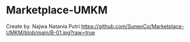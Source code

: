 # Marketplace-UMKM
Create by. Najwa Natania Putri
https://github.com/SuneoCo/Marketplace-UMKM/blob/main/B-01.jpg?raw=true
